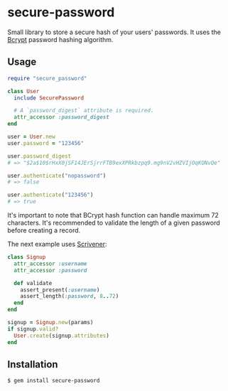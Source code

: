secure-password
===============

Small library to store a secure hash of your users' passwords.
It uses the [Bcrypt][bcrypt] password hashing algorithm.

Usage
-----

```ruby
require "secure_password"

class User
  include SecurePassword

  # A `password_digest` attribute is required.
  attr_accessor :password_digest
end

user = User.new
user.password = "123456"

user.password_digest
# => "$2a$10$rHxX0jSF14JErSjrrFTB9exXPRkbzpq9.mg9nV2vHZVIjOqKQNvQe"

user.authenticate("nopassword")
# => false

user.authenticate("123456")
# => true
```

It's important to note that BCrypt hash function can handle
maximum 72 characters. It's recommended to validate the length
of a given password before creating a record.

The next example uses [Scrivener][scrivener]:

```ruby
class Signup
  attr_accessor :username
  attr_accessor :password

  def validate
    assert_present(:username)
    assert_length(:password, 8..72)
  end
end

signup = Signup.new(params)
if signup.valid?
  User.create(signup.attributes)
end
```

Installation
------------

```
$ gem install secure-password
```

[bcrypt]: https://github.com/codahale/bcrypt-ruby
[scrivener]: https://github.com/soveran/scrivener
